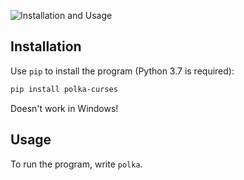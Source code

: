 ![Installation and Usage](https://media.githubusercontent.com/media/dmkskn/polka_curses/master/images/install_and_usage.gif)

## Installation

Use `pip` to install the program (Python 3.7 is required):

```bash
pip install polka-curses
```

Doesn't work in Windows!

## Usage

To run the program, write `polka`.
